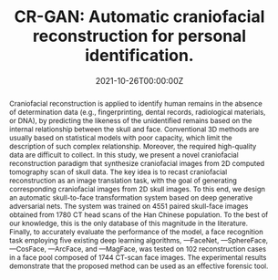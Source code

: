 ---
title: "CR-GAN: Automatic craniofacial reconstruction for personal identification."
authors:
- YuanLi
- JianWang
- WeiboLiang
- HuiXue
- ZhenanHe
- admin
- LinZhang
date: "2021-10-26T00:00:00Z"
doi: "https://doi.org/10.1016/j.patcog.2021.108400"

# Schedule page publish date (NOT publication's date).
publishDate: "2017-01-01T00:00:00Z"

# Publication type.
# Legend: 0 = Uncategorized; 1 = Conference paper; 2 = Journal article;
# 3 = Preprint / Working Paper; 4 = Report; 5 = Book; 6 = Book section;
# 7 = Thesis; 8 = Patent
publication_types: ["2"]

# Publication name and optional abbreviated publication name.
publication: "Pattern Recognition"
publication_short: "PR"

abstract: "Craniofacial reconstruction is applied to identify human remains in the absence of determination data (e.g., fingerprinting, dental records, radiological materials, or DNA), by predicting the likeness of the unidentified remains based on the internal relationship between the skull and face. Conventional 3D methods are usually based on statistical models with poor capacity, which limit the description of such complex relationship. Moreover, the required high-quality data are difficult to collect. In this study, we present a novel craniofacial reconstruction paradigm that synthesize craniofacial images from 2D computed tomography scan of skull data. The key idea is to recast craniofacial reconstruction as an image translation task, with the goal of generating corresponding craniofacial images from 2D skull images. To this end, we design an automatic skull-to-face transformation system based on deep generative adversarial nets. The system was trained on 4551 paired skull-face images obtained from 1780 CT head scans of the Han Chinese population. To the best of our knowledge, this is the only database of this magnitude in the literature. Finally, to accurately evaluate the performance of the model, a face recognition task employing five existing deep learning algorithms, —FaceNet, —SphereFace, —CosFace, —ArcFace, and —MagFace, was tested on 102 reconstruction cases in a face pool composed of 1744 CT-scan face images. The experimental results demonstrate that the proposed method can be used as an effective forensic tool."

# Summary. An optional shortened abstract.
summary:

tags:

featured: false

links:
url_pdf: 'https://www.sciencedirect.com/science/article/pii/S0031320321005768/pdfft?md5=d495544a9fb2d4498b2c2ceede57daf0&pid=1-s2.0-S0031320321005768-main.pdf'
#url_code: '#'
#url_dataset: '#'


# Featured image
# To use, add an image named `featured.jpg/png` to your page's folder. 
image:
  caption: 'Image credit: [**Unsplash**](https://unsplash.com/photos/s9CC2SKySJM)'
  focal_point: ""
  preview_only: false

# Associated Projects (optional).
#   Associate this publication with one or more of your projects.
#   Simply enter your project's folder or file name without extension.
#   E.g. `internal-project` references `content/project/internal-project/index.md`.
#   Otherwise, set `projects: []`.
projects:
- internal-project

# Slides (optional).
#   Associate this publication with Markdown slides.
#   Simply enter your slide deck's filename without extension.
#   E.g. `slides: "example"` references `content/slides/example/index.md`.
#   Otherwise, set `slides: ""`.
slides: example
---